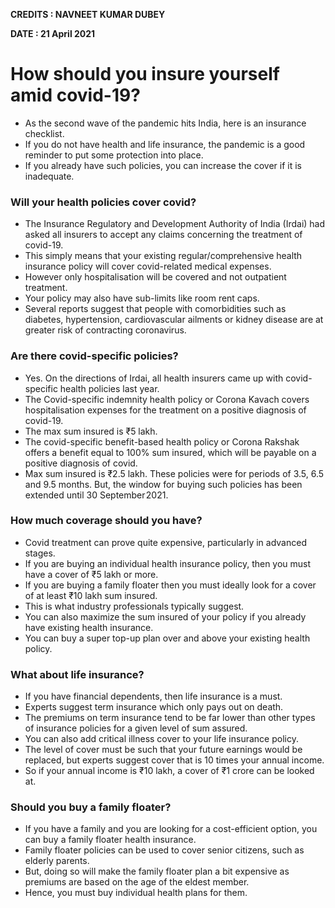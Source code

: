 **CREDITS : NAVNEET KUMAR DUBEY**

**DATE : 21 April 2021**

# How should you insure yourself amid covid-19?
- As the second wave of the pandemic hits India, here is an insurance checklist.
- If you do not have health and life insurance, the pandemic is a good reminder to put some protection into place.
- If you already have such policies, you can increase the cover if it is inadequate.

### Will your health policies cover covid?
- The Insurance Regulatory and Development Authority of India (Irdai) had asked all insurers to accept any claims concerning the treatment of covid-19.
- This simply means that your existing regular/comprehensive health insurance policy will cover covid-related medical expenses.
- However only hospitalisation will be covered and not outpatient treatment.
- Your policy may also have sub-limits like room rent caps.
- Several reports suggest that people with comorbidities such as diabetes, hypertension, cardiovascular ailments or kidney disease are at greater risk of contracting coronavirus.

### Are there covid-specific policies?
- Yes. On the directions of Irdai, all health insurers came up with covid-specific health policies last year.
- The Covid-specific indemnity health policy or Corona Kavach covers hospitalisation expenses for the treatment on a positive diagnosis of covid-19.
- The max sum insured is ₹5 lakh.
- The covid-specific benefit-based health policy or Corona Rakshak offers a benefit equal to 100% sum insured, which will be payable on a positive diagnosis of covid.
- Max sum insured is ₹2.5 lakh. These policies were for periods of 3.5, 6.5 and 9.5 months. But, the window for buying such policies has been extended until 30 September 2021.

### How much coverage should you have?
- Covid treatment can prove quite expensive, particularly in advanced stages.
- If you are buying an individual health insurance policy, then you must have a cover of ₹5 lakh or more.
- If you are buying a family floater then you must ideally look for a cover of at least ₹10 lakh sum insured.
- This is what industry professionals typically suggest.
- You can also maximize the sum insured of your policy if you already have existing health insurance.
- You can buy a super top-up plan over and above your existing health policy.

### What about life insurance?
- If you have financial dependents, then life insurance is a must.
- Experts suggest term insurance which only pays out on death.
- The premiums on term insurance tend to be far lower than other types of insurance policies for a given level of sum assured.
- You can also add critical illness cover to your life insurance policy.
- The level of cover must be such that your future earnings would be replaced, but experts suggest cover that is 10 times your annual income.
- So if your annual income is ₹10 lakh, a cover of ₹1 crore can be looked at.

### Should you buy a family floater?
- If you have a family and you are looking for a cost-efficient option, you can buy a family floater health insurance.
- Family floater policies can be used to cover senior citizens, such as elderly parents.
- But, doing so will make the family floater plan a bit expensive as premiums are based on the age of the eldest member.
- Hence, you must buy individual health plans for them.
